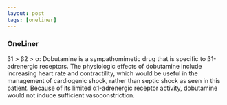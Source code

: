 ```yaml
---
layout: post
tags: [oneliner]
---
```



### OneLiner

β1 > β2 > α: Dobutamine is a sympathomimetic drug that is specific to β1-adrenergic receptors. The physiologic effects of dobutamine include increasing heart rate and contractility, which would be useful in the management of cardiogenic shock, rather than septic shock as seen in this patient. Because of its limited α1-adrenergic receptor activity, dobutamine would not induce sufficient vasoconstriction.

